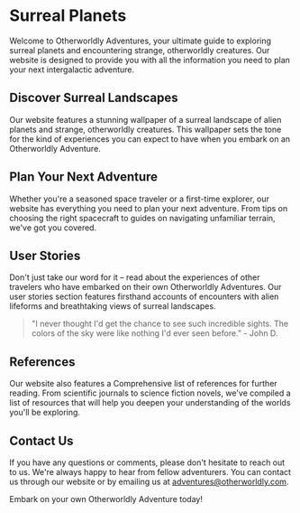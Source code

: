 <!--font:Poppins-->

# Surreal Planets

Welcome to Otherworldly Adventures, your ultimate guide to exploring surreal planets and encountering strange, otherworldly creatures. Our website is designed to provide you with all the information you need to plan your next intergalactic adventure.

## Discover Surreal Landscapes

Our website features a stunning wallpaper of a surreal landscape of alien planets and strange, otherworldly creatures. This wallpaper sets the tone for the kind of experiences you can expect to have when you embark on an Otherworldly Adventure.

## Plan Your Next Adventure

Whether you're a seasoned space traveler or a first-time explorer, our website has everything you need to plan your next adventure. From tips on choosing the right spacecraft to guides on navigating unfamiliar terrain, we've got you covered.

## User Stories

Don't just take our word for it – read about the experiences of other travelers who have embarked on their own Otherworldly Adventures. Our user stories section features firsthand accounts of encounters with alien lifeforms and breathtaking views of surreal landscapes.

> "I never thought I'd get the chance to see such incredible sights. The colors of the sky were like nothing I'd ever seen before." - John D.

## References

Our website also features a Com<wbr>pre<wbr>hen<wbr>sive list of references for further reading. From scientific journals to science fiction novels, we've compiled a list of resources that will help you deepen your understanding of the worlds you'll be exploring.

## Contact Us

If you have any questions or comments, please don't hesitate to reach out to us. We're always happy to hear from fellow adventurers. You can contact us through our website or by emailing us at adventures@otherworldly.com.

Embark on your own Otherworldly Adventure today!

<!--

Write me content for website with wallpaper which alt text is:

"A surreal landscape of alien planets and strange, otherworldly creatures."

The name/title of the page should not be 1:1 copy of the alt text but rather a real content of the website which is using this wallpaper.

- Use markdown format
- Start with heading
- Heading should be short and concise
- The content should look like a real website
- The website should not be about the wallpaper, wallpaper is just a related background
- Heading should be contain work "wallpaper" or "background"
- Include real sections like references, contact, user stories, etc. use things relevant to the page purpose.
- Feel free to use structure like headings, bullets, numbering, blockquotes, paragraphs, horizontal lines, etc.
- You can use formatting like bold or _italic_
- You can include UTF-8 emojis
- Links should be only #hash anchors (and you can refer to the document itself)
- Do not include images


---


# Otherworldly Adventures: Exploring Surreal Planets

Welcome to Otherworldly Adventures, your ultimate guide to exploring surreal planets and encountering strange, otherworldly creatures. Our website is designed to provide you with all the information you need to plan your next intergalactic adventure.

## Discover Surreal Landscapes

Our website features a stunning wallpaper of a surreal landscape of alien planets and strange, otherworldly creatures. This wallpaper sets the tone for the kind of experiences you can expect to have when you embark on an Otherworldly Adventure.

## Plan Your Next Adventure

Whether you're a seasoned space traveler or a first-time explorer, our website has everything you need to plan your next adventure. From tips on choosing the right spacecraft to guides on navigating unfamiliar terrain, we've got you covered.

## User Stories

Don't just take our word for it – read about the experiences of other travelers who have embarked on their own Otherworldly Adventures. Our user stories section features firsthand accounts of encounters with alien lifeforms and breathtaking views of surreal landscapes.

> "I never thought I'd get the chance to see such incredible sights. The colors of the sky were like nothing I'd ever seen before." - John D.

## References

Our website also features a Com<wbr>pre<wbr>hen<wbr>sive list of references for further reading. From scientific journals to science fiction novels, we've compiled a list of resources that will help you deepen your understanding of the worlds you'll be exploring.

## Contact Us

If you have any questions or comments, please don't hesitate to reach out to us. We're always happy to hear from fellow adventurers. You can contact us through our website or by emailing us at adventures@otherworldly.com.

Embark on your own Otherworldly Adventure today!

-->
